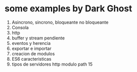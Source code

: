 <h1>some examples by Dark Ghost</h1>
<p>
<ol>
    <li>Asincrono, sincrono, bloqueante no bloqueante</li>
    <li>Consola</li>
    <li>http</li>
    <li>buffer y stream pendiente</li>
    <li>eventos y herencia</li>
    <li>exportar e importar</li>
    <li>creacion de modulos</li>
    <li> ES6 caracteristicas </li>
    <li> tipos de servidores http modulo path 15</li>
</ol>
</p>